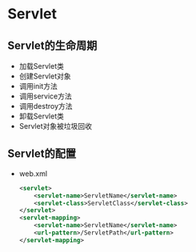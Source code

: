 # Servlet 

## Servlet的生命周期

- 加载Servlet类
- 创建Servlet对象
- 调用init方法
- 调用service方法
- 调用destroy方法
- 卸载Servlet类
- Servlet对象被垃圾回收

## Servlet的配置

- web.xml

  ```xml
  <servlet>
      <servlet-name>ServletName</servlet-name>
      <servlet-class>ServletClass</servlet-class>
  </servlet>
  <servlet-mapping>
      <servlet-name>ServletName</servlet-name>
      <url-pattern>/ServletPath</url-pattern>
  </servlet-mapping>
  ```

